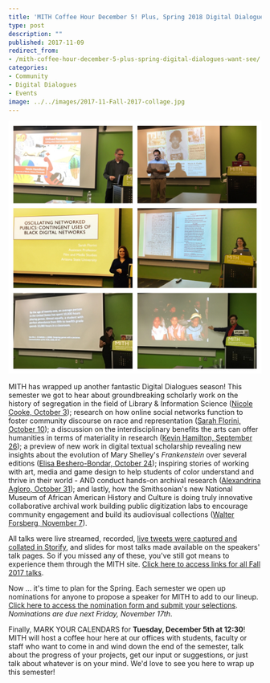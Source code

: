 ```yaml
---
title: 'MITH Coffee Hour December 5! Plus, Spring 2018 Digital Dialogues: Who Do You Want to See?'
type: post
description: ""
published: 2017-11-09
redirect_from: 
- /mith-coffee-hour-december-5-plus-spring-digital-dialogues-want-see/
categories:
- Community
- Digital Dialogues
- Events
image: ../../images/2017-11-Fall-2017-collage.jpg
---
```

![](../../images/2017-11-Fall-2017-collage.jpg)

MITH has wrapped up another fantastic Digital Dialogues season! This semester we got to hear about groundbreaking scholarly work on the history of segregation in the field of Library & Information Science ([Nicole Cooke, October 3](http://mith.umd.edu/dialogues/dd-fall-2017-nicole-cooke/)); research on how online social networks function to foster community discourse on race and representation ([Sarah Florini, October 10](http://mith.umd.edu/dialogues/dd-fall-2017-sarah-florini/)); a discussion on the interdisciplinary benefits the arts can offer humanities in terms of materiality in research ([Kevin Hamilton, September 26](http://mith.umd.edu/dialogues/dd-fall-2017-kevin-hamilton/)); a preview of new work in digital textual scholarship revealing new insights about the evolution of Mary Shelley's _Frankenstein_ over several editions ([Elisa Beshero-Bondar, October 24](http://mith.umd.edu/dialogues/dd-fall-2017-elisa-beshero-bondar/)); inspiring stories of working with art, media and game design to help students of color understand and thrive in their world - AND conduct hands-on archival research ([Alexandrina Agloro, October 31](http://mith.umd.edu/dialogues/dd-fall-2017-alexandrina-agloro/)); and lastly, how the Smithsonian's new National Museum of African American History and Culture is doing truly innovative collaborative archival work building public digitization labs to encourage community engagement and build its audiovisual collections ([Walter Forsberg, November 7](http://mith.umd.edu/dialogues/dd-fall-2017-walter-forsberg/)).

All talks were live streamed, recorded, [live tweets were captured and collated in Storify](https://storify.com/digdialog), and slides for most talks made available on the speakers' talk pages. So if you missed any of these, you've still got means to experience them through the MITH site. [Click here to access links for all Fall 2017 talks](http://mith.umd.edu/mith_dialogue_series/2017-02-fall/?submit=view).

Now ... it's time to plan for the Spring. Each semester we open up nominations for anyone to propose a speaker for MITH to add to our lineup. [Click here to access the nomination form and submit your selections](https://docs.google.com/forms/d/e/1FAIpQLSejH8UwDYiexOnUNbd63UfOe51UPAC7d7BqaZdzb-dVqMOACQ/viewform). _Nominations are due next Friday, November 17th_.

Finally, MARK YOUR CALENDARS for **Tuesday, December 5th at 12:30**! MITH will host a coffee hour here at our offices with students, faculty or staff who want to come in and wind down the end of the semester, talk about the progress of your projects, get our input or suggestions, or just talk about whatever is on your mind. We'd love to see you here to wrap up this semester!
